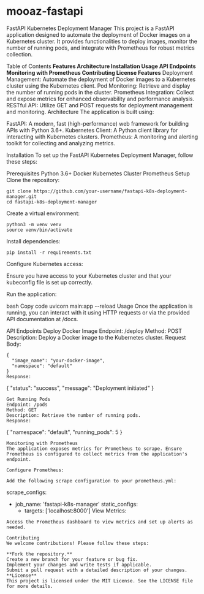 # mooaz-fastapi 
FastAPI Kubernetes Deployment Manager
This project is a FastAPI application designed to automate the deployment of Docker images on a Kubernetes cluster. It provides functionalities to deploy images, monitor the number of running pods, and integrate with Prometheus for robust metrics collection.

Table of Contents
**Features
Architecture
Installation
Usage
API Endpoints
Monitoring with Prometheus
Contributing
License
Features**
Deployment Management: Automate the deployment of Docker images to a Kubernetes cluster using the Kubernetes client.
Pod Monitoring: Retrieve and display the number of running pods in the cluster.
Prometheus Integration: Collect and expose metrics for enhanced observability and performance analysis.
RESTful API: Utilize GET and POST requests for deployment management and monitoring.
Architecture
The application is built using:

FastAPI: A modern, fast (high-performance) web framework for building APIs with Python 3.6+.
Kubernetes Client: A Python client library for interacting with Kubernetes clusters.
Prometheus: A monitoring and alerting toolkit for collecting and analyzing metrics.

Installation
To set up the FastAPI Kubernetes Deployment Manager, follow these steps:

Prerequisites
Python 3.6+
Docker
Kubernetes Cluster
Prometheus
Setup
Clone the repository:

```
git clone https://github.com/your-username/fastapi-k8s-deployment-manager.git
cd fastapi-k8s-deployment-manager
```
Create a virtual environment:
```
python3 -m venv venv
source venv/bin/activate
```
Install dependencies:
```
pip install -r requirements.txt
```
Configure Kubernetes access:

Ensure you have access to your Kubernetes cluster and that your kubeconfig file is set up correctly.

Run the application:

bash
Copy code
uvicorn main:app --reload
Usage
Once the application is running, you can interact with it using HTTP requests or via the provided API documentation at /docs.

API Endpoints
Deploy Docker Image
Endpoint: /deploy
Method: POST
Description: Deploy a Docker image to the Kubernetes cluster.
Request Body:
```
{
  "image_name": "your-docker-image",
  "namespace": "default"
}
Response:

```
{
  "status": "success",
  "message": "Deployment initiated"
}
```
Get Running Pods
Endpoint: /pods
Method: GET
Description: Retrieve the number of running pods.
Response:
```
{
  "namespace": "default",
  "running_pods": 5
}
```
Monitoring with Prometheus
The application exposes metrics for Prometheus to scrape. Ensure Prometheus is configured to collect metrics from the application's endpoint.

Configure Prometheus:

Add the following scrape configuration to your prometheus.yml:

```
scrape_configs:
  - job_name: 'fastapi-k8s-manager'
    static_configs:
      - targets: ['localhost:8000']
View Metrics:
```
Access the Prometheus dashboard to view metrics and set up alerts as needed.

Contributing
We welcome contributions! Please follow these steps:

**Fork the repository.**
Create a new branch for your feature or bug fix.
Implement your changes and write tests if applicable.
Submit a pull request with a detailed description of your changes.
**License**
This project is licensed under the MIT License. See the LICENSE file for more details.


